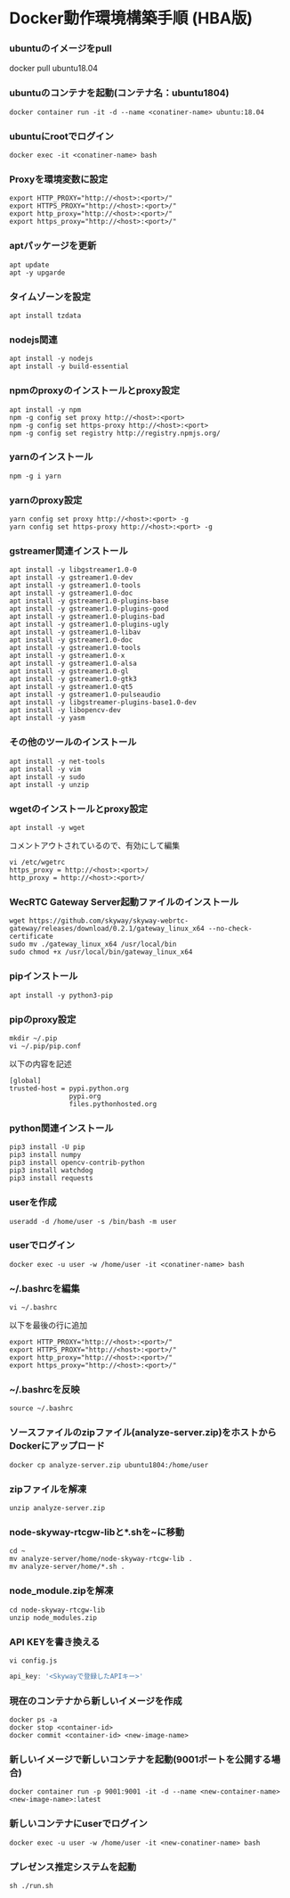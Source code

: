 # Docker動作環境構築手順 (HBA版)

### ubuntuのイメージをpull
docker pull ubuntu18.04

### ubuntuのコンテナを起動(コンテナ名：ubuntu1804)
```
docker container run -it -d --name <conatiner-name> ubuntu:18.04
```

### ubuntuにrootでログイン
```
docker exec -it <conatiner-name> bash
```

### Proxyを環境変数に設定
```
export HTTP_PROXY="http://<host>:<port>/"
export HTTPS_PROXY="http://<host>:<port>/"
export http_proxy="http://<host>:<port>/"
export https_proxy="http://<host>:<port>/"
```

### aptパッケージを更新
```
apt update
apt -y upgarde
```

### タイムゾーンを設定
```
apt install tzdata
```

### nodejs関連
```
apt install -y nodejs
apt install -y build-essential
```

### npmのproxyのインストールとproxy設定
```
apt install -y npm
npm -g config set proxy http://<host>:<port>
npm -g config set https-proxy http://<host>:<port>
npm -g config set registry http://registry.npmjs.org/
```

### yarnのインストール
```
npm -g i yarn
```

### yarnのproxy設定
```
yarn config set proxy http://<host>:<port> -g
yarn config set https-proxy http://<host>:<port> -g
```

### gstreamer関連インストール
```
apt install -y libgstreamer1.0-0
apt install -y gstreamer1.0-dev
apt install -y gstreamer1.0-tools
apt install -y gstreamer1.0-doc
apt install -y gstreamer1.0-plugins-base
apt install -y gstreamer1.0-plugins-good
apt install -y gstreamer1.0-plugins-bad
apt install -y gstreamer1.0-plugins-ugly
apt install -y gstreamer1.0-libav
apt install -y gstreamer1.0-doc
apt install -y gstreamer1.0-tools
apt install -y gstreamer1.0-x
apt install -y gstreamer1.0-alsa
apt install -y gstreamer1.0-gl
apt install -y gstreamer1.0-gtk3
apt install -y gstreamer1.0-qt5
apt install -y gstreamer1.0-pulseaudio
apt install -y libgstreamer-plugins-base1.0-dev
apt install -y libopencv-dev
apt install -y yasm
```

### その他のツールのインストール
```
apt install -y net-tools
apt install -y vim
apt install -y sudo
apt install -y unzip
```

### wgetのインストールとproxy設定
```
apt install -y wget
```
コメントアウトされているので、有効にして編集
```
vi /etc/wgetrc
https_proxy = http://<host>:<port>/
http_proxy = http://<host>:<port>/
```

### WecRTC Gateway Server起動ファイルのインストール
```
wget https://github.com/skyway/skyway-webrtc-gateway/releases/download/0.2.1/gateway_linux_x64 --no-check-certificate
sudo mv ./gateway_linux_x64 /usr/local/bin
sudo chmod +x /usr/local/bin/gateway_linux_x64
```

### pipインストール
```
apt install -y python3-pip
```

### pipのproxy設定
```
mkdir ~/.pip
vi ~/.pip/pip.conf
```
以下の内容を記述
```
[global]
trusted-host = pypi.python.org
               pypi.org
               files.pythonhosted.org
```

### python関連インストール
```
pip3 install -U pip
pip3 install numpy
pip3 install opencv-contrib-python
pip3 install watchdog
pip3 install requests
```

### userを作成
```
useradd -d /home/user -s /bin/bash -m user
```

### userでログイン
```
docker exec -u user -w /home/user -it <conatiner-name> bash
```

### ~/.bashrcを編集
```
vi ~/.bashrc
```
以下を最後の行に追加
```
export HTTP_PROXY="http://<host>:<port>/"
export HTTPS_PROXY="http://<host>:<port>/"
export http_proxy="http://<host>:<port>/"
export https_proxy="http://<host>:<port>/"
```

### ~/.bashrcを反映
```
source ~/.bashrc
```

### ソースファイルのzipファイル(analyze-server.zip)をホストからDockerにアップロード
```
docker cp analyze-server.zip ubuntu1804:/home/user
```

### zipファイルを解凍
```
unzip analyze-server.zip
```

### node-skyway-rtcgw-libと*.shを~に移動
```
cd ~
mv analyze-server/home/node-skyway-rtcgw-lib .
mv analyze-server/home/*.sh .
```

### node_module.zipを解凍
```
cd node-skyway-rtcgw-lib
unzip node_modules.zip
```

### API KEYを書き換える
```
vi config.js
```
```js
api_key: '<Skywayで登録したAPIキー>'
```

### 現在のコンテナから新しいイメージを作成
```
docker ps -a
docker stop <container-id>
docker commit <container-id> <new-image-name>
```

### 新しいイメージで新しいコンテナを起動(9001ポートを公開する場合)
```
docker container run -p 9001:9001 -it -d --name <new-container-name> <new-image-name>:latest
```

### 新しいコンテナにuserでログイン
```
docker exec -u user -w /home/user -it <new-conatiner-name> bash
```

### プレゼンス推定システムを起動
```
sh ./run.sh
```


